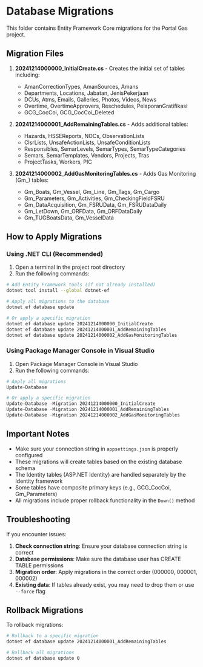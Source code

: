 # Database Migrations

This folder contains Entity Framework Core migrations for the Portal Gas project.

## Migration Files

1. **20241214000000_InitialCreate.cs** - Creates the initial set of tables including:
   - AmanCorrectionTypes, AmanSources, Amans
   - Departments, Locations, Jabatan, JenisPekerjaan
   - DCUs, Atms, Emails, Galleries, Photos, Videos, News
   - Overtime, OvertimeApprovers, Reschedules, PelaporanGratifikasi
   - GCG_CocCoi, GCG_CocCoi_Deleted

2. **20241214000001_AddRemainingTables.cs** - Adds additional tables:
   - Hazards, HSSEReports, NOCs, ObservationLists
   - ClsrLists, UnsafeActionLists, UnsafeConditionLists
   - Responsibles, SemarLevels, SemarTypes, SemarTypeCategories
   - Semars, SemarTemplates, Vendors, Projects, Tras
   - ProjectTasks, Workers, PIC

3. **20241214000002_AddGasMonitoringTables.cs** - Adds Gas Monitoring (Gm_) tables:
   - Gm_Boats, Gm_Vessel, Gm_Line, Gm_Tags, Gm_Cargo
   - Gm_Parameters, Gm_Activities, Gm_CheckingFieldFSRU
   - Gm_DataAcquisition, Gm_FSRUData, Gm_FSRUDataDaily
   - Gm_LetDown, Gm_ORFData, Gm_ORFDataDaily
   - Gm_TUGBoatsData, Gm_VesselData

## How to Apply Migrations

### Using .NET CLI (Recommended)

1. Open a terminal in the project root directory
2. Run the following commands:

```bash
# Add Entity Framework tools (if not already installed)
dotnet tool install --global dotnet-ef

# Apply all migrations to the database
dotnet ef database update

# Or apply a specific migration
dotnet ef database update 20241214000000_InitialCreate
dotnet ef database update 20241214000001_AddRemainingTables
dotnet ef database update 20241214000002_AddGasMonitoringTables
```

### Using Package Manager Console in Visual Studio

1. Open Package Manager Console in Visual Studio
2. Run the following commands:

```powershell
# Apply all migrations
Update-Database

# Or apply a specific migration
Update-Database -Migration 20241214000000_InitialCreate
Update-Database -Migration 20241214000001_AddRemainingTables
Update-Database -Migration 20241214000002_AddGasMonitoringTables
```

## Important Notes

- Make sure your connection string in `appsettings.json` is properly configured
- These migrations will create tables based on the existing database schema
- The Identity tables (ASP.NET Identity) are handled separately by the Identity framework
- Some tables have composite primary keys (e.g., GCG_CocCoi, Gm_Parameters)
- All migrations include proper rollback functionality in the `Down()` method

## Troubleshooting

If you encounter issues:

1. **Check connection string**: Ensure your database connection string is correct
2. **Database permissions**: Make sure the database user has CREATE TABLE permissions
3. **Migration order**: Apply migrations in the correct order (000000, 000001, 000002)
4. **Existing data**: If tables already exist, you may need to drop them or use `--force` flag

## Rollback Migrations

To rollback migrations:

```bash
# Rollback to a specific migration
dotnet ef database update 20241214000001_AddRemainingTables

# Rollback all migrations
dotnet ef database update 0
``` 